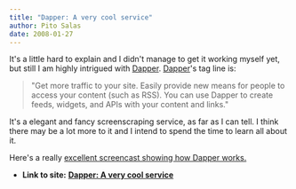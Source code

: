 ```yaml
---
title: "Dapper: A very cool service"
author: Pito Salas
date: 2008-01-27
---
```




It's a little hard to explain and I didn't manage to get it working myself
yet, but still I am highly intrigued with [Dapper](<http://www.dapper.net>
"dapper is very cool"). [Dapper](<http://www.dapper.net> "dapper is very
cool")'s tag line is:

> "Get more traffic to your site. Easily provide new means for people to
> access your content (such as RSS). You can use Dapper to create feeds,
> widgets, and APIs with your content and links."

It's a elegant and fancy screenscraping service, as far as I can tell. I think
there may be a lot more to it and I intend to spend the time to learn all
about it.

Here's a really [excellent screencast showing how Dapper
works.](<http://www.readwriteweb.com/images/dapperrww.swf> "dapper cool")


* **Link to site:** **[Dapper: A very cool service](None)**
